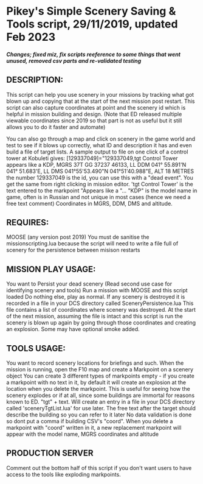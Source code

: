 # Pikey's Simple Scenery Saving & Tools script, 29/11/2019, updated Feb 2023

##### Changes; fixed miz, fix scripts reeference to some things that went unused, removed csv parts and re-validated testing

## DESCRIPTION:
This script can help you use scenery in your missions by tracking what got blown up and copying that at the start of the next mission post restart. This script can also capture coordinates at point and the scenery id which is helpful in mission building and design. (Note that ED released multiple viewable coordinates since 2019 so that part is not as useful but it still allows you to do it faster and automate)

You can also go through a map and click on scenery in the game world and test to see if it blows up correctly, what ID and description it has and even build a file of target lists. A sample output to file on one click of a control tower at Kobuleti gives:
[129337049]="129337049,tgt Control Tower appears like a KDP, MGRS 37T GG 37237 46133, LL DDM 041° 55.891'N   041° 51.683'E, LL DMS 041°55'53.490\"N 041°51'40.988\"E, ALT 18 METRES\
the number 129337049 is the id, you can use this with a "dead event". You get the same from right clicking in mission editor.
'tgt Control Tower' is the text entered to the markpoint
"Appears like a "...
"KDP" is the model name in game, often is in Russian and not unique in most cases (hence we need a free text comment)
Coordinates in MGRS, DDM, DMS and altitude.

## REQUIRES:
MOOSE (any version post 2019)
You must de sanitise the missionscripting.lua because the script will need to write a file full of scenery for the persistence between misison restarts

## MISSION PLAY USAGE:
You want to Persist your dead scenery (Read second use case for identifying scenery and tools)
Run a mission with MOOSE and this script loaded
Do nothing else, play as normal. If any scenery is destroyed it is recorded in a file in your DCS directory called
SceneryPersistence.lua
This file contains a list of coordinates where scenery was destroyed. At the start of the next mission, assuming the file is intact and this script is run
the scenery is blown up again by going through those coordinates and creating an explosion. Some may have optional smoke added.

## TOOLS USAGE:
You want to record scenery locations for briefings and such. When the mission is running, open the F10 map and create a Markpoint on a scenery object
You can create 3 different types of markpoints
empty - if you create a markpoint with no text in it, by default it will create an explosion at the location when you delete the markpoint. 
This is useful for seeing how the scenery explodes or if at all, since some buildings are immortal for reasons known to ED. 
"tgt" + text. Will create an entry in a file in your DCS directory called 'sceneryTgtList.lua' for use later. The free text after the target should describe the building so you can refer to it later
No data validation is done so dont put a comma if building CSV's
"coord". When you delete a markpoint with "coord" written in it, a new replacement markpoint will appear with the model name, MGRS coordinates and altitude

## PRODUCTION SERVER
Comment out the bottom half of this script if you don't want users to have access to the tools like exploding markpoints.
